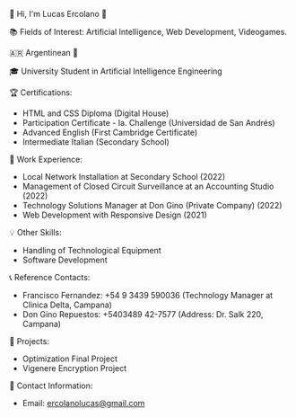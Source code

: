 👤 Hi, I'm Lucas Ercolano 👋

📚 Fields of Interest: Artificial Intelligence, Web Development, Videogames. 

🇦🇷 Argentinean 🧉

🎓 University Student in Artificial Intelligence Engineering

🏆 Certifications:
- HTML and CSS Diploma (Digital House)
- Participation Certificate - Ia. Challenge (Universidad de San Andrés)
- Advanced English (First Cambridge Certificate)
- Intermediate Italian (Secondary School)

💼 Work Experience:
- Local Network Installation at Secondary School (2022)
- Management of Closed Circuit Surveillance at an Accounting Studio (2022)
- Technology Solutions Manager at Don Gino (Private Company) (2022)
- Web Development with Responsive Design (2021)

💡 Other Skills:
- Handling of Technological Equipment
- Software Development

📞 Reference Contacts:
- Francisco Fernandez: +54 9 3439 590036 (Technology Manager at Clinica Delta, Campana)
- Don Gino Repuestos: +5403489 42-7577 (Address: Dr. Salk 220, Campana)

📂 Projects:
- Optimization Final Project
- Vigenere Encryption Project

📧 Contact Information:
- Email: ercolanolucas@gmail.com
